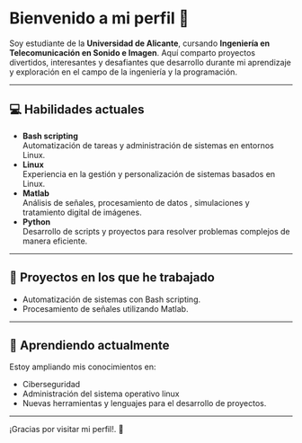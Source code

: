 # Bienvenido a mi perfil 👋

Soy estudiante de la **Universidad de Alicante**, cursando **Ingeniería en Telecomunicación en Sonido e Imagen**. Aquí comparto proyectos divertidos, interesantes y desafiantes que desarrollo durante mi aprendizaje y exploración en el campo de la ingeniería y la programación.

---

## 💻 Habilidades actuales

- **Bash scripting**  
  Automatización de tareas y administración de sistemas en entornos Linux.  
- **Linux**  
  Experiencia en la gestión y personalización de sistemas basados en Linux.  
- **Matlab**  
  Análisis de señales, procesamiento de datos , simulaciones y tratamiento digital de imágenes.  
- **Python**  
  Desarrollo de scripts y proyectos para resolver problemas complejos de manera eficiente.  

---

## 🚀 Proyectos en los que he trabajado

- Automatización de sistemas con Bash scripting.  
- Procesamiento de señales utilizando Matlab.  

---

## 🌱 Aprendiendo actualmente

Estoy ampliando mis conocimientos en:
- Ciberseguridad  
- Administración del sistema operativo linux 
- Nuevas herramientas y lenguajes para el desarrollo de proyectos.  

---

¡Gracias por visitar mi perfil!. 🚀
